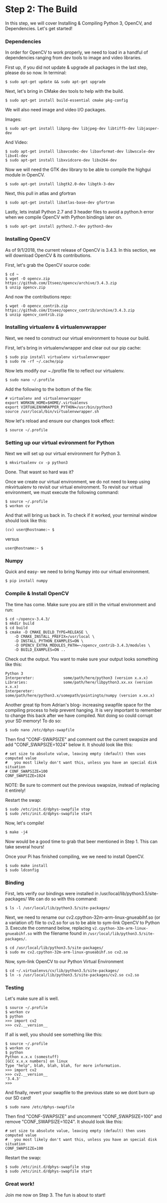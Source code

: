 # Step 2: The Build
In this step, we will cover Installing & Compiling Python 3, OpenCV, and Dependencies. Let's get started!

### Dependencies
In order for OpenCV to work properly, we need to load in a handful of dependencies ranging from dev tools to image and video libraries. 

First up, if you did not update & upgrade all packages in the last step, please do so now. In terminal:
```
$ sudo apt-get update && sudo apt-get upgrade
```
Next, let's bring in CMake dev tools to help with the build. 
```
$ sudo apt-get install build-essential cmake pkg-config
```
We will also need image and video I/O packages.

Images:
```
$ sudo apt-get install libpng-dev libjpeg-dev libtiff5-dev libjasper-dev
```
And Video:
```
$ sudo apt-get install libavcodec-dev libavformat-dev libwscale-dev libv4l-dev
$ sudo apt-get install libxvidcore-dev libx264-dev
```
Now we will need the GTK dev library to be able to compile the highgui module in OpenCV.
```
$ sudo apt-get install libgtk2.0-dev libgtk-3-dev
```
Next, this pull in atlas and gfortran
```
$ sudo apt-get install libatlas-base-dev gfortran
```

Lastly, lets install Python 2.7 and 3 header files to avoid a python.h error when we compile OpenCV with Python bindings later on.
```
$ sudo apt-get install python2.7-dev python3-dev
```

### Installing OpenCV
As of 9/1/2018, the current release of OpenCV is 3.4.3. In this section, we will download OpenCV & its contributions.

First, let's grab the OpenCV source code:
```
$ cd ~
$ wget -O opencv.zip https://github.com/Itseez/opencv/archive/3.4.3.zip
$ unzip opencv.zip
```
And now the contributions repo:
```
$ wget -O opencv_contrib.zip https://github.com/Itseez/opencv_contrib/archive/3.4.3.zip
$ unzip opencv_contrib.zip
```

### Installing virtualenv & virtualenvwrapper
Next, we need to construct our virtual environment to house our build. 

First, let's bring in virtualenv/wrapper and clear out our pip cache:
```
$ sudo pip install virtualenv virtualenvwrapper
$ sudo rm -rf ~/.cache/pip
```
Now lets modify our ~./profile file to reflect our virtualenv.
```
$ sudo nano ~/.profile
```
Add the following to the bottom of the file:
```
# virtualenv and virtualenvwrapper
export WORKON_HOME=$HOME/.virtualenvs
export VIRTUALENVWRAPPER_PYTHON=/usr/bin/python3
source /usr/local/bin/virtualenvwrapper.sh
```
Now let's reload and ensure our changes took effect:
```
$ source ~/.profile
```

### Setting up our virtual evironment for Python
Next we will set up our virtual environment for Python 3.
```
$ mkvirtualenv cv -p python3
```
Done. That wasnt so hard was it?

Once we create our virtual environment, we do not need to keep using mkvirtualenv to revisit our virtual environment. 
To revisit our virtual environment, we must execute the following command:
```
$ source ~/.profile
$ workon cv
```
And that will bring us back in. To check if it worked, your terminal window should look like this:
```
(cv) user@hostname:~ $
```
versus
```
user@hostname:~ $
```

### Numpy
Quick and easy- we need to bring Numpy into our virtual environment. 
```
$ pip install numpy
```

### Compile & Install OpenCV
The time has come. Make sure you are still in the virtual environment and run:
```
$ cd ~/opencv-3.4.3/
$ mkdir build
$ cd build
$ cmake -D CMAKE_BUILD_TYPE=RELEASE \
    -D CMAKE_INSTALL_PREFIX=/usr/local \
    -D INSTALL_PYTHON_EXAMPLES=ON \
    -D OPENCV_EXTRA_MODULES_PATH=~/opencv_contrib-3.4.3/modules \
    -D BUILD_EXAMPLES=ON ..
```
Check out the output. You want to make sure your output looks something like this:
```
Python 3
Interpereter:             some/path/here/python3 (version x.x.x)  
Libraries:                some/path/here/libpython3.xx.xx (version x.x.x) 
Interpereter:             some/path/here/python3.x/somepath/pointingto/numpy (version x.xx.x) 
```

Another great tip from Adrian's blog- increasing swapfile space for the compiling process to help prevent hanging. It is very important to remember to change this back after we have compiled. Not doing so could corrupt your SD memory!
To do so:
```
$ sudo nano /etc/dphys-swapfile
```
Then find "CONF-SWAPSIZE" and comment out the current swapsize and add "CONF_SWAPSIZE=1024" below it. It should look like this:
```
# set size to absolute value, leaving empty (default) then uses computed value
#   you most likely don't want this, unless you have an special disk situation
# CONF_SWAPSIZE=100
CONF_SWAPSIZE=1024
```

NOTE: Be sure to comment out the previous swapsize, instead of replacing it entirely!

Restart the swap:
```
$ sudo /etc/init.d/dphys-swapfile stop
$ sudo /etc/init.d/dphys-swapfile start
```

Now, let's compile!
```
$ make -j4
```

Now would be a good time to grab that beer mentioned in Step 1. This can take several hours!

Once your Pi has finished compiling, we we need to install OpenCV.
```
$ sudo make install
$ sudo ldconfig
```

### Binding
First, lets verify our bindings were installed in /usr/local/lib/python3.5/site-packages/ 
We can do so with this command:
```
$ ls -l /usr/local/lib/python3.5/site-packages/
```
Next, we need to rename our cv2.cpython-32m-arm-linux-gnueabihf.so (or a variation of) file to cv2.so for us to be able to sym-link OpenCV to Python 3.
Execute the command below, replacing ```v2.cpython-32m-arm-linux-gnueabihf.so``` with the filename found in ```/usr/local/lib/python3.5/site-packages/```. 
```
$ cd /usr/local/lib/python3.5/site-packages/
$ sudo mv cv2.cpython-32m-arm-linux-gnueabihf.so cv2.so
```
Now, sym-link OpenCV to our Python Virtual Environment
```
$ cd ~/.virtualenvs/cv/lib/python3.5/site-packages/
$ ln -s /usr/local/lib/python3.5/site-packages/cv2.so cv2.so
```

### Testing
Let's make sure all is well.
```
$ source ~/.profile 
$ workon cv
$ python
>>> import cv2
>>> cv2.__version__
```

If all is well, you should see something like this:
```
$ source ~/.profile 
$ workon cv
$ python
Python x.x.x (somestuff)
[GCC x.x.x numbers] on linux
Type "help", blah, blah, blah, for more information.
>>> import cv2
>>> cv2.__version__
'3.4.3'
>>>
```

And finally, revert your swapfile to the previous state so we dont burn up our SD card!
```
$ sudo nano /etc/dphys-swapfile
```
Then find "CONF-SWAPSIZE" and uncomment "CONF_SWAPSIZE=100" and remove "CONF_SWAPSIZE=1024". It should look like this:
```
# set size to absolute value, leaving empty (default) then uses computed value
#   you most likely don't want this, unless you have an special disk situation
CONF_SWAPSIZE=100
```

Restart the swap:
```
$ sudo /etc/init.d/dphys-swapfile stop
$ sudo /etc/init.d/dphys-swapfile start
```


### Great work!
Join me now on Step 3. The fun is about to start!

